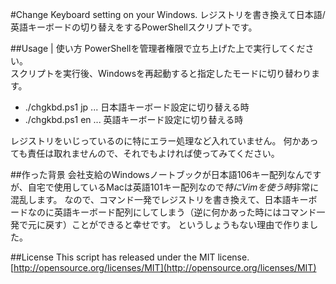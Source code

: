 #Change Keyboard setting on your Windows.
レジストリを書き換えて日本語/英語キーボードの切り替えをするPowerShellスクリプトです。  

##Usage | 使い方
PowerShellを管理者権限で立ち上げた上で実行してください。  
スクリプトを実行後、Windowsを再起動すると指定したモードに切り替わります。  

- ./chgkbd.ps1 jp ... 日本語キーボード設定に切り替える時  
- ./chgkbd.ps1 en ... 英語キーボード設定に切り替える時  

レジストリをいじっているのに特にエラー処理など入れていません。
何かあっても責任は取れませんので、それでもよければ使ってみてください。  

##作った背景
会社支給のWindowsノートブックが日本語106キー配列なんですが、自宅で使用しているMacは英語101キー配列なので*特にVimを使う時*非常に混乱します。
なので、コマンド一発でレジストリを書き換えて、日本語キーボードなのに英語キーボード配列にしてしまう（逆に何かあった時にはコマンド一発で元に戻す）ことができると幸せです。
というしょうもない理由で作りました。  

##License
This script has released under the MIT license.  
[http://opensource.org/licenses/MIT](http://opensource.org/licenses/MIT)
